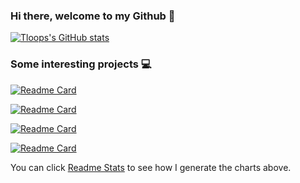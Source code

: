 ### Hi there, welcome to my Github 👋

[![Tloops's GitHub stats](https://github-readme-stats.vercel.app/api?username=Tloops&count_private=true&theme=tokyonight&show_icons=true)](https://github.com/anuraghazra/github-readme-stats)



### Some interesting projects :computer:

[![Readme Card](https://github-readme-stats.vercel.app/api/pin/?username=Select-60321&repo=select-60321&theme=tokyonight)](https://github.com/anuraghazra/github-readme-stats)

[![Readme Card](https://github-readme-stats.vercel.app/api/pin/?username=assign-D-D&repo=simple_VGA&theme=tokyonight)](https://github.com/anuraghazra/github-readme-stats)

[![Readme Card](https://github-readme-stats.vercel.app/api/pin/?username=Phantom-OJ&repo=Server&theme=tokyonight)](https://github.com/anuraghazra/github-readme-stats)

[![Readme Card](https://github-readme-stats.vercel.app/api/pin/?username=Phantom-OJ&repo=frontend&theme=tokyonight)](https://github.com/anuraghazra/github-readme-stats)

You can click [Readme Stats](https://github.com/anuraghazra/github-readme-stats) to see how I generate the charts above.

<!--

Here are some ideas to get you started:

- 🔭 I’m currently working on ...
- 🌱 I’m currently learning ...
- 👯 I’m looking to collaborate on ...
- 🤔 I’m looking for help with ...
- 💬 Ask me about ...
- 📫 How to reach me: ...
- 😄 Pronouns: ...
- ⚡ Fun fact: ...
-->

